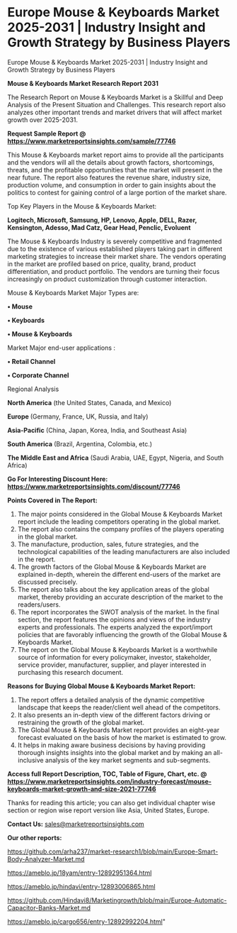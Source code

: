 # Europe Mouse & Keyboards Market 2025-2031 | Industry Insight and Growth Strategy by Business Players
Europe Mouse & Keyboards Market 2025-2031 | Industry Insight and Growth Strategy by Business Players

<strong>Mouse & Keyboards Market Research Report 2031</strong>

The Research Report on Mouse & Keyboards Market is a Skillful and Deep Analysis of the Present Situation and Challenges. This research report also analyzes other important trends and market drivers that will affect market growth over 2025-2031.

<strong>Request Sample Report @ <a href=https://www.marketreportsinsights.com/sample/77746>https://www.marketreportsinsights.com/sample/77746</a></strong>

This Mouse & Keyboards market report aims to provide all the participants and the vendors will all the details about growth factors, shortcomings, threats, and the profitable opportunities that the market will present in the near future. The report also features the revenue share, industry size, production volume, and consumption in order to gain insights about the politics to contest for gaining control of a large portion of the market share.

Top Key Players in the Mouse & Keyboards Market:

<strong>Logitech, Microsoft, Samsung, HP, Lenovo, Apple, DELL, Razer, Kensington, Adesso, Mad Catz, Gear Head, Penclic, Evoluent</strong>

The Mouse & Keyboards Industry is severely competitive and fragmented due to the existence of various established players taking part in different marketing strategies to increase their market share. The vendors operating in the market are profiled based on price, quality, brand, product differentiation, and product portfolio. The vendors are turning their focus increasingly on product customization through customer interaction.

Mouse & Keyboards Market Major Types are:

<strong>• Mouse

• Keyboards

• Mouse & Keyboards</strong>

Market Major end-user applications :

<strong>• Retail Channel

• Corporate Channel</strong>

Regional Analysis

</u><strong><b>North America</b></strong> (the United States, Canada, and Mexico)

<strong><b>Europe </b></strong>(Germany, France, UK, Russia, and Italy)

<strong><b>Asia-Pacific</b></strong> (China, Japan, Korea, India, and Southeast Asia)

<strong><b>South America</b></strong> (Brazil, Argentina, Colombia, etc.)

<strong><b>The Middle East and Africa</b></strong> (Saudi Arabia, UAE, Egypt, Nigeria, and South Africa)

<strong>Go For Interesting Discount Here: <a href=https://www.marketreportsinsights.com/discount/77746>https://www.marketreportsinsights.com/discount/77746</a></strong>

<strong>Points Covered in The Report:</strong>
<ol>
  <li>The major points considered in the Global Mouse & Keyboards Market report include the leading competitors operating in the global market.</li>
  <li>The report also contains the company profiles of the players operating in the global market.</li>
  <li>The manufacture, production, sales, future strategies, and the technological capabilities of the leading manufacturers are also included in the report.</li>
  <li>The growth factors of the Global Mouse & Keyboards Market are explained in-depth, wherein the different end-users of the market are discussed precisely.</li>
  <li>The report also talks about the key application areas of the global market, thereby providing an accurate description of the market to the readers/users.</li>
  <li>The report incorporates the SWOT analysis of the market. In the final section, the report features the opinions and views of the industry experts and professionals. The experts analyzed the export/import policies that are favorably influencing the growth of the Global Mouse & Keyboards Market.</li>
  <li>The report on the Global Mouse & Keyboards Market is a worthwhile source of information for every policymaker, investor, stakeholder, service provider, manufacturer, supplier, and player interested in purchasing this research document.</li>
</ol>
<strong>Reasons for Buying Global Mouse & Keyboards Market Report:</strong>

<ol>
  <li>The report offers a detailed analysis of the dynamic competitive landscape that keeps the reader/client well ahead of the competitors.</li>
  <li>It also presents an in-depth view of the different factors driving or restraining the growth of the global market.</li>
  <li>The Global Mouse & Keyboards Market report provides an eight-year forecast evaluated on the basis of how the market is estimated to grow.</li>
  <li>It helps in making aware business decisions by having providing thorough insights insights into the global market and by making an all-inclusive analysis of the key market segments and sub-segments.</li>
</ol>
<strong>Access full Report Description, TOC, Table of Figure, Chart, etc. @ <a href=https://www.marketreportsinsights.com/industry-forecast/mouse-keyboards-market-growth-and-size-2021-77746>https://www.marketreportsinsights.com/industry-forecast/mouse-keyboards-market-growth-and-size-2021-77746</a></strong>


Thanks for reading this article; you can also get individual chapter wise section or region wise report version like Asia, United States, Europe.

<strong>Contact Us:</strong>
sales@marketreportsinsights.com

<strong>Our other reports:</strong>

<a href=https://github.com/arha237/market-research1/blob/main/Europe-Smart-Body-Analyzer-Market.md>https://github.com/arha237/market-research1/blob/main/Europe-Smart-Body-Analyzer-Market.md</a>

<a href=https://ameblo.jp/18yam/entry-12892951364.html>https://ameblo.jp/18yam/entry-12892951364.html</a>

<a href=https://ameblo.jp/hindavi/entry-12893006865.html>https://ameblo.jp/hindavi/entry-12893006865.html</a>

<a href=https://github.com/Hindavi8/Marketingrowth/blob/main/Europe-Automatic-Capacitor-Banks-Market.md>https://github.com/Hindavi8/Marketingrowth/blob/main/Europe-Automatic-Capacitor-Banks-Market.md</a>

<a href=https://ameblo.jp/cargo656/entry-12892992204.html>https://ameblo.jp/cargo656/entry-12892992204.html</a>"
